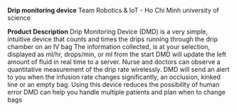 __Drip monitoring device__
Team Robotics &amp; IoT - Ho Chi Minh university of science

**Product Description**
Drip Monitoring Device (DMD) is a very simple, intuitive device that counts and times the drips running through the drip chamber on an IV bag
The information collected, is at your selection, displayed as ml/hr, drops/min, or ml from the start
DMD will update the left amount of fluid in real time to a server. Nurse and doctors can observe a quantitative measurement of the drip rate wirelessly. 
DMD will send an alert to you when the infusion rate changes significantly, an occlusion, kinked line or an empty bag. Using this device reduces the possibility of human error
DMD can help you handle multiple patients and plan when to change bags
